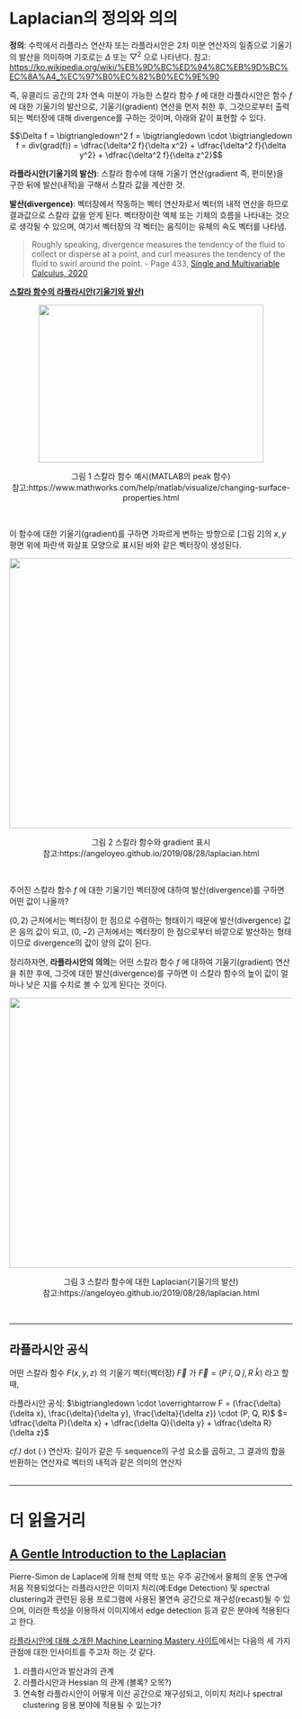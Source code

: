 # Laplacian의 정의와 의의

<b>정의</b>: 수학에서 라플라스 연산자 또는 라플라시안은 2차 미분 연산자의 일종으로 기울기의 발산을 의미하며 기호로는 $\Delta$ 또는 $\bigtriangledown^2$ 으로 나타낸다.
참고: https://ko.wikipedia.org/wiki/%EB%9D%BC%ED%94%8C%EB%9D%BC%EC%8A%A4_%EC%97%B0%EC%82%B0%EC%9E%90

즉, 유클리드 공간의 2차 연속 미분이 가능한 스칼라 함수 $f$ 에 대한 라플라시안은 함수 $f$ 에 대한 기울기의 발산으로, 기울기(gradient) 연산을 먼저 취한 후, 그것으로부터 출력되는 벡터장에 대해 divergence를 구하는 것이며, 아래와 같이 표현할 수 있다.

$$\Delta f = \bigtriangledown^2 f = \bigtriangledown \cdot \bigtriangledown f = div(grad(f)) = \dfrac{\delta^2 f}{\delta x^2} + \dfrac{\delta^2 f}{\delta y^2} + \dfrac{\delta^2 f}{\delta z^2}$$

<b>라플라시안(기울기의 발산)</b>: 스칼라 함수에 대해 기울기 연산(gradient 즉, 편미분)을 구한 뒤에 발산(내적)을 구해서 스칼라 값을 계산한 것.

<b>발산(divergence)</b>: 벡터장에서 작동하는 벡터 연산자로서 벡터의 내적 연산을 하므로 결과값으로 스칼라 값을 얻게 된다. 벡터장이란 액체 또는 기체의 흐름을 나타내는 것으로 생각될 수 있으며, 여기서 벡터장의 각 벡터는 움직이는 유체의 속도 벡터를 나타냄.

> Roughly speaking, divergence measures the tendency of the fluid to collect or disperse at a point, and curl measures the tendency of the fluid to swirl around the point.  - Page 433, [Single and Multivariable Calculus, 2020](https://www.whitman.edu/mathematics/multivariable/multivariable.pdf)

[<b>스칼라 함수의 라플라시안(기울기와 발산)</b>](https://angeloyeo.github.io/2019/08/28/laplacian.html)
 
 <p align="center">
  <img src="https://github.com/iispace/Graph/assets/24539773/22afc3b6-f7f8-4272-b383-5b14d54b33ad" width="400" height="280">
  
  <div align="center">그림 1 스칼라 함수 예시(MATLAB의 peak 함수)</div>
  <div align="center">참고:https://www.mathworks.com/help/matlab/visualize/changing-surface-properties.html</div>
</p>

<br>

 이 함수에 대한 기울기(gradient)를 구하면 가파르게 변하는 방향으로 [그림 2]의 $x, y$ 평면 위에 파란색 화살표 모양으로 표시된 바와 같은 벡터장이 생성된다.

 <p align="center">
  <img src="https://github.com/iispace/Graph/assets/24539773/68a4add8-3c5c-4e71-9fa6-4e576a126107" width=600" height="480">
  
  <div align="center">그림 2 스칼라 함수와 gradient 표시</div>
  <div align="center">참고:https://angeloyeo.github.io/2019/08/28/laplacian.html</div>
</p>
<br>
                     
주어진 스칼라 함수 $f$ 에 대한 기울기인 벡터장에 대하여 발산(divergence)를 구하면 어떤 값이 나올까?
                     
$(0,2)$ 근처에서는 벡터장이 한 점으로 수렴하는 형태이기 때문에 발산(divergence) 값은 음의 값이 되고, $(0, -2)$ 근처에서는 벡터장이 한 점으로부터 바깥으로 발산하는 형태이므로 divergence의 값이 양의 값이 된다.
                     
정리하자면, <b>라플라시안의 의의</b>는 어떤 스칼라 함수 $f$ 에 대하여 기울기(gradient) 연산을 취한 후에, 그것에 대한 발산(divergence)를 구하면 이 스칼라 함수의 높이 값이 얼마나 낮은 지를 수치로 볼 수 있게 된다는 것이다.

 <p align="center">
  <img src="https://github.com/iispace/Graph/assets/24539773/1922dc2f-12a7-4c67-b65a-57a3d1f197fe" width=600" height="480">
  
  <div align="center">그림 3 스칼라 함수에 대한 Laplacian(기울기의 발산)</div>
  <div align="center">참고:https://angeloyeo.github.io/2019/08/28/laplacian.html</div>
</p>
<br>

<hr>

## 라플라시안 공식

어떤 스칼라 함수 $F(x, y, z)$ 의 기울기 벡터(벡터장) $\overrightarrow F$ 가 $\overrightarrow F = (P \ \hat i, Q \ \hat j, R \ \hat k)$ 라고 할 때, <br>

라플라시안 공식: $\bigtriangledown \cdot \overrightarrow F = (\frac{\delta}{\delta x}, \frac{\delta}{\delta y}, \frac{\delta}{\delta z}) \cdot (P, Q, R)$ $= \dfrac{\delta P}{\delta x} + \dfrac{\delta Q}{\delta y} + \dfrac{\delta R}{\delta z}$ <br>

*cf.)* dot ($\cdot$) 연산자: 길이가 같은 두 sequence의 구성 요소를 곱하고, 그 결과의 합을 반환하는 연산자로 벡터의 내적과 같은 의미의 연산자<br><br>

<hr>

# 더 읽을거리

## [A Gentle Introduction to the Laplacian](https://machinelearningmastery.com/a-gentle-introduction-to-the-laplacian/)

Pierre-Simon de Laplace에 의해 천체 역학 또는 우주 공간에서 물체의 운동 연구에 처음 적용되었다는 라플라시안은 이미지 처리(예:Edge Detection) 및 spectral clustering과 관련된 응용 프로그램에 사용된 불연속 공간으로 재구성(recast)될 수 있으며, 이러한 특성을 이용하서 이미지에서 edge detection 등과 같은 분야에 적용된다고 한다.

[라플라시안에 대해 소개한 Machine Learning Mastery 사이트](https://machinelearningmastery.com/a-gentle-introduction-to-the-laplacian/)에서는 다음의 세 가지 관점에 대한 인사이트를 주고자 하는 것 같다.

1. 라플라시안과 발산과의 관계
2. 라플라시안과 Hessian 의 관계 (볼록? 오목?)
3. 연속형 라플라시안이 어떻게 이산 공간으로 재구성되고, 이미지 처리나 spectral clustering 응용 분야에 적용될 수 있는가?  

<br>

